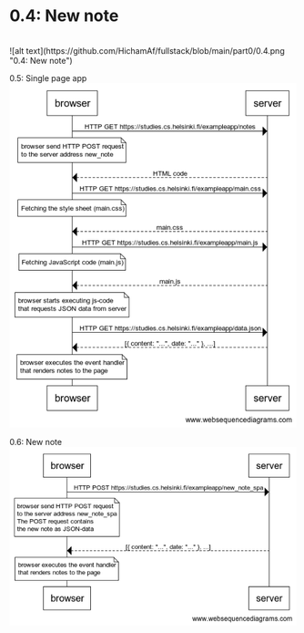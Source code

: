 <h1><strong>0.4: New note</strong></h1><br>
![alt text](https://github.com/HichamAf/fullstack/blob/main/part0/0.4.png "0.4: New note")


0.5: Single page app<br>
![alt text](https://github.com/HichamAf/fullstack/blob/main/part0/0.5.png "0.5: Single page app")

0.6: New note<br>
![alt text](https://github.com/HichamAf/fullstack/blob/main/part0/0.6.png "0.6: New note")
